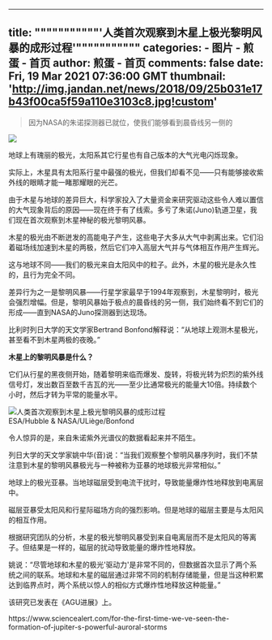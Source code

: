 
---
title: """""""""""'人类首次观察到木星上极光黎明风暴的成形过程'"""""""""""
categories: 
    - 图片
    - 煎蛋 - 首页
author: 煎蛋 - 首页
comments: false
date: Fri, 19 Mar 2021 07:36:00 GMT
thumbnail: 'http://img.jandan.net/news/2018/09/25b031e17b43f00ca5f59a110e3103c8.jpg!custom'
---

<div>   
<blockquote><p>因为NASA的朱诺探测器已就位，使我们能够看到晨昏线另一侧的</p></blockquote><img src="http://img.jandan.net/news/2018/09/25b031e17b43f00ca5f59a110e3103c8.jpg!custom" referrerpolicy="no-referrer"><p>地球上有瑰丽的极光，太阳系其它行星也有自己版本的大气光电闪烁现象。</p>
<p>实际上，木星具有太阳系行星中最强的极光，但我们却看不见——只有能够接收紫外线的眼睛才能一睹那耀眼的光芒。</p>
<p>由于木星与地球的差异巨大，科学家投入了大量资金来研究驱动这些令人难以置信的大气现象背后的原因——现在终于有了线索。多亏了朱诺(Juno)轨道卫星，我们现在首次观察到木星神秘的极光黎明风暴。</p>
<p>木星的极光由不断迸发的高能电子产生，这些电子大多从大气中剥离出来。它们沿着磁场线加速到木星的两极，然后它们冲入高层大气并与气体相互作用产生辉光。</p>
<p>这与地球不同——我们的极光来自太阳风中的粒子。此外，木星的极光是永久性的，且行为完全不同。</p>
<p>差异行为之一是黎明风暴——行星学家最早于1994年观察到，木星黎明时，极光会强烈增幅。但是，黎明风暴始于极点的晨昏线的另一侧，我们始终看不到它们的形成——直到NASA的Juno探测器到达现场。</p>
<p>比利时列日大学的天文学家Bertrand Bonfond解释说：“从地球上观测木星极光，甚至看不到木星两极的夜晚。”</p>
<p><strong>木星上的黎明风暴是什么？</strong></p>
<p>它们从行星的黑夜侧开始，随着黎明来临而爆发、旋转，将极光转为炽烈的紫外线信号灯，发出数百至数千吉瓦的光——至少比通常极光的能量大10倍。持续数个小时，然后才转为平常的能量水平。</p>
<p><img src="http://wx4.sinaimg.cn/mw1024/a1262f29ly1gone7catntg20sg0bje82.gif" alt="人类首次观察到木星上极光黎明风暴的成形过程" referrerpolicy="no-referrer"><br>
ESA/Hubble & NASA/ULiège/Bonfond</p>
<p>令人惊异的是，来自朱诺紫外光谱仪的数据看起来并不陌生。</p>
<p>列日大学的天文学家姚中华(音)说：“当我们观察整个黎明风暴序列时，我们不禁注意到木星的黎明风暴极光与一种被称为亚暴的地球极光非常相似。”</p>
<p>地球上的极光亚暴。当地球磁层受到电流干扰时，导致能量爆炸性地释放到电离层中。</p>
<p>磁层亚暴受太阳风和行星际磁场方向的强烈影响。但是地球的磁层主要是与太阳风的相互作用。</p>
<p>根据研究团队的分析，木星的极光黎明风暴受到来自电离层而不是太阳风的等离子。但结果是一样的，磁层的扰动导致能量的爆炸性地释放。</p>
<p>姚说：“尽管地球和木星的极光'驱动力'是非常不同的，但数据首次显示了两个系统之间的联系。地球和木星的磁层通过非常不同的机制存储能量，但是当这种积累达到临界点时，两个系统以惊人的相似方式爆炸性地释放这种能量。”</p>
<p>该研究已发表在《AGU进展》上。</p>
<p>https://www.sciencealert.com/for-the-first-time-we-ve-seen-the-formation-of-jupiter-s-powerful-auroral-storms</p>  
</div>
            